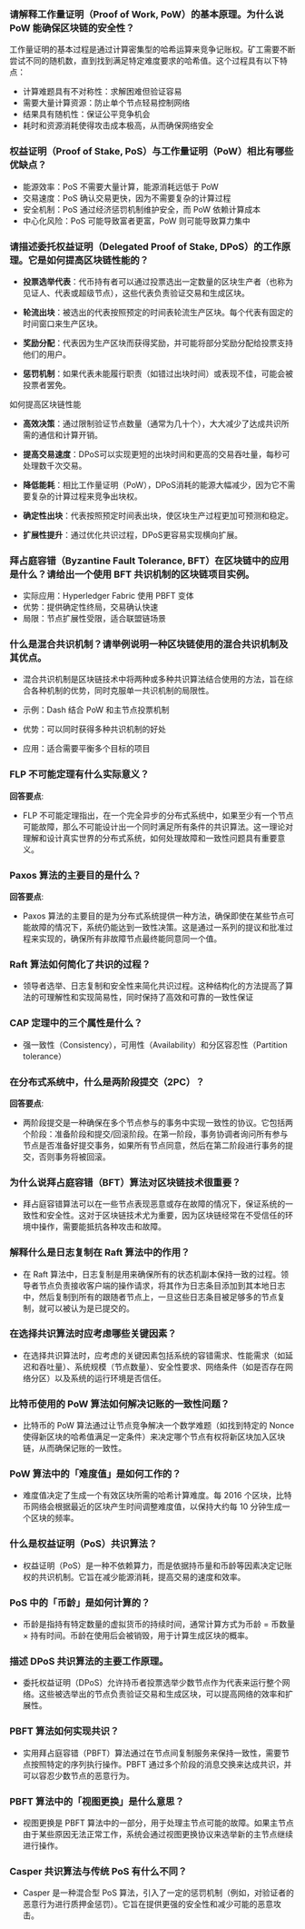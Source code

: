 ### 请解释工作量证明（Proof of Work, PoW）的基本原理。为什么说 PoW 能确保区块链的安全性？

工作量证明的基本过程是通过计算密集型的哈希运算来竞争记账权。矿工需要不断尝试不同的随机数，直到找到满足特定难度要求的哈希值。这个过程具有以下特点：

- 计算难题具有不对称性：求解困难但验证容易
- 需要大量计算资源：防止单个节点轻易控制网络
- 结果具有随机性：保证公平竞争机会
- 耗时和资源消耗使得攻击成本极高，从而确保网络安全

### 权益证明（Proof of Stake, PoS）与工作量证明（PoW）相比有哪些优缺点？

- 能源效率：PoS 不需要大量计算，能源消耗远低于 PoW
- 交易速度：PoS 确认交易更快，因为不需要复杂的计算过程
- 安全机制：PoS 通过经济惩罚机制维护安全，而 PoW 依赖计算成本
- 中心化风险：PoS 可能导致富者更富，PoW 则可能导致算力集中

### 请描述委托权益证明（Delegated Proof of Stake, DPoS）的工作原理。它是如何提高区块链性能的？

- **投票选举代表**：代币持有者可以通过投票选出一定数量的区块生产者（也称为见证人、代表或超级节点），这些代表负责验证交易和生成区块。

- **轮流出块**：被选出的代表按照预定的时间表轮流生产区块。每个代表有固定的时间窗口来生产区块。

- **奖励分配**：代表因为生产区块而获得奖励，并可能将部分奖励分配给投票支持他们的用户。

- **惩罚机制**：如果代表未能履行职责（如错过出块时间）或表现不佳，可能会被投票者罢免。

如何提高区块链性能

- **高效决策**：通过限制验证节点数量（通常为几十个），大大减少了达成共识所需的通信和计算开销。

- **提高交易速度**：DPoS可以实现更短的出块时间和更高的交易吞吐量，每秒可处理数千次交易。

- **降低能耗**：相比工作量证明（PoW），DPoS消耗的能源大幅减少，因为它不需要复杂的计算过程来竞争出块权。

- **确定性出块**：代表按照预定时间表出块，使区块生产过程更加可预测和稳定。

- **扩展性提升**：通过优化共识过程，DPoS更容易实现横向扩展。

### 拜占庭容错（Byzantine Fault Tolerance, BFT）在区块链中的应用是什么？请给出一个使用 BFT 共识机制的区块链项目实例。

- 实际应用：Hyperledger Fabric 使用 PBFT 变体
- 优势：提供确定性终局，交易确认快速
- 局限：节点扩展性受限，适合联盟链场景

### 什么是混合共识机制？请举例说明一种区块链使用的混合共识机制及其优点。

- 混合共识机制是区块链技术中将两种或多种共识算法结合使用的方法，旨在综合各种机制的优势，同时克服单一共识机制的局限性。

- 示例：Dash 结合 PoW 和主节点投票机制
- 优势：可以同时获得多种共识机制的好处
- 应用：适合需要平衡多个目标的项目

### FLP 不可能定理有什么实际意义？

**回答要点**:

- FLP 不可能定理指出，在一个完全异步的分布式系统中，如果至少有一个节点可能故障，那么不可能设计出一个同时满足所有条件的共识算法。这一理论对理解和设计真实世界的分布式系统，如何处理故障和一致性问题具有重要意义。

### Paxos 算法的主要目的是什么？

**回答要点**:

- Paxos 算法的主要目的是为分布式系统提供一种方法，确保即使在某些节点可能故障的情况下，系统仍能达到一致性决策。这是通过一系列的提议和批准过程来实现的，确保所有非故障节点最终能同意同一个值。

### Raft 算法如何简化了共识的过程？

- 领导者选举、日志复制和安全性来简化共识过程。这种结构化的方法提高了算法的可理解性和实现简易性，同时保持了高效和可靠的一致性保证

### CAP 定理中的三个属性是什么？

- 强一致性（Consistency），可用性（Availability）和分区容忍性（Partition tolerance）

### 在分布式系统中，什么是两阶段提交（2PC）？

**回答要点**:

- 两阶段提交是一种确保在多个节点参与的事务中实现一致性的协议。它包括两个阶段：准备阶段和提交/回滚阶段。在第一阶段，事务协调者询问所有参与节点是否准备好提交事务，如果所有节点同意，然后在第二阶段进行事务的提交，否则事务将被回滚。

### 为什么说拜占庭容错（BFT）算法对区块链技术很重要？

- 拜占庭容错算法可以在一些节点表现恶意或存在故障的情况下，保证系统的一致性和安全性。这对于区块链技术尤为重要，因为区块链经常在不受信任的环境中操作，需要能抵抗各种攻击和故障。

### 解释什么是日志复制在 Raft 算法中的作用？

- 在 Raft 算法中，日志复制是用来确保所有的状态机副本保持一致的过程。领导者节点负责接收客户端的操作请求，将其作为日志条目添加到其本地日志中，然后复制到所有的跟随者节点上，一旦这些日志条目被足够多的节点复制，就可以被认为是已提交的。

### 在选择共识算法时应考虑哪些关键因素？

- 在选择共识算法时，应考虑的关键因素包括系统的容错需求、性能需求（如延迟和吞吐量）、系统规模（节点数量）、安全性要求、网络条件（如是否存在网络分区）以及系统的运行环境是否信任。

### 比特币使用的 PoW 算法如何解决记账的一致性问题？

- 比特币的 PoW 算法通过让节点竞争解决一个数学难题（如找到特定的 Nonce 使得新区块的哈希值满足一定条件）来决定哪个节点有权将新区块加入区块链，从而确保记账的一致性。

### PoW 算法中的「难度值」是如何工作的？

- 难度值决定了生成一个有效区块所需的哈希计算难度。每 2016 个区块，比特币网络会根据最近的区块产生时间调整难度值，以保持大约每 10 分钟生成一个区块的频率。

### 什么是权益证明（PoS）共识算法？

- 权益证明（PoS）是一种不依赖算力，而是依据持币量和币龄等因素决定记账权的共识机制。它旨在减少能源消耗，提高交易的速度和效率。

### PoS 中的「币龄」是如何计算的？

- 币龄是指持有特定数量的虚拟货币的持续时间，通常计算方式为币龄 = 币数量 × 持有时间。币龄在使用后会被销毁，用于计算生成区块的概率。

### 描述 DPoS 共识算法的主要工作原理。

- 委托权益证明（DPoS）允许持币者投票选举少数节点作为代表来运行整个网络。这些被选举出的节点负责验证交易和生成区块，可以提高网络的效率和扩展性。

### PBFT 算法如何实现共识？

- 实用拜占庭容错（PBFT）算法通过在节点间复制服务来保持一致性，需要节点按照特定的序列执行操作。PBFT 通过多个阶段的消息交换来达成共识，并可以容忍少数节点的恶意行为。

### PBFT 算法中的「视图更换」是什么意思？

- 视图更换是 PBFT 算法中的一部分，用于处理主节点可能的故障。如果主节点由于某些原因无法正常工作，系统会通过视图更换协议来选举新的主节点继续进行操作。

### Casper 共识算法与传统 PoS 有什么不同？

- Casper 是一种混合型 PoS 算法，引入了一定的惩罚机制（例如，对验证者的恶意行为进行质押金惩罚）。它旨在提供更强的安全性和减少可能的恶意攻击。
